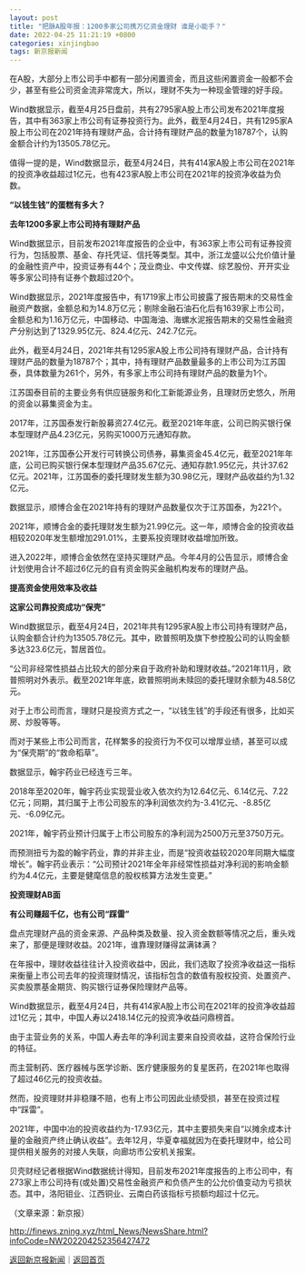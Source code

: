 ```yaml
---
layout: post
title: "把脉A股年报：1200多家公司携万亿资金理财 谁是小能手？"
date: 2022-04-25 11:21:19 +0800
categories: xinjingbao
tags: 新京报新闻
---
```

<p>在A股，大部分上市公司手中都有一部分闲置资金，而且这些闲置资金一般都不会少，甚至有些公司资金流非常庞大，所以，理财不失为一种现金管理的好手段。 </p>
 <p>Wind数据显示，截至4月25日盘前，共有2795家A股上市公司发布2021年度报告，其中有363家上市公司有证券投资行为。此外，截至4月24日，共有1295家A股上市公司在2021年持有理财产品，合计持有理财产品的数量为18787个，认购金额合计约为13505.78亿元。 </p>
 <p>值得一提的是，Wind数据显示，截至4月24日，共有414家A股上市公司在2021年的投资净收益超过1亿元，也有423家A股上市公司在2021年的投资净收益为负数。 </p>
 <p><strong>“以钱生钱”的蛋糕有多大？</strong></p>
 <p><strong>去年1200多家上市公司持有理财产品</strong></p>
 <p>Wind数据显示，目前发布2021年度报告的企业中，有363家上市公司有证券投资行为，包括股票、基金、存托凭证、信托等类型。其中，浙江龙盛以公允价值计量的金融性资产中，投资证券有44个；茂业商业、中文传媒、综艺股份、开开实业等多家公司持有证券个数超过20个。 </p>
 <p>Wind数据显示，2021年度报告中，有1719家上市公司披露了报告期末的交易性金融资产数据，金额总和为14.8万亿元；剔除金融石油石化后有1639家上市公司，金额总和为1.16万亿元，中国移动、中国海油、海螺水泥报告期末的交易性金融资产分别达到了1329.95亿元、824.4亿元、242.7亿元。 </p>
 <p>此外，截至4月24日，2021年共有1295家A股上市公司持有理财产品，合计持有理财产品的数量为18787个；其中，持有理财产品数量最多的上市公司为江苏国泰，具体数量为261个，另外，有多家上市公司持有理财产品的数量为1个。</p><p>江苏国泰目前的主要业务有供应链服务和化工新能源业务，且理财历史悠久，所用的资金以募集资金为主。 </p>
 <p>2017年，江苏国泰发行新股募资27.4亿元。截至2021年年底，公司已购买银行保本型理财产品4.23亿元，另购买1000万元通知存款。 </p>
 <p>2021年，江苏国泰公开发行可转换公司债券，募集资金45.4亿元，截至2021年年底，公司已购买银行保本型理财产品35.67亿元、通知存款1.95亿元，共计37.62亿元。2021年，江苏国泰的委托理财发生额为30.98亿元，理财产品收益约为1.32亿元。 </p>
 <p>数据显示，顺博合金在2021年持有的理财产品数量仅次于江苏国泰，为221个。 </p>
 <p>2021年，顺博合金的委托理财发生额为21.99亿元。这一年，顺博合金的投资收益相较2020年发生额增加291.01%，主要系投资理财收益增加所致。 </p>
 <p>进入2022年，顺博合金依然在坚持买理财产品。今年4月的公告显示，顺博合金计划使用合计不超过6亿元的自有资金购买金融机构发布的理财产品。 </p>
 <p><strong>提高资金使用效率及收益</strong></p>
 <p><strong>这家公司靠投资成功“保壳”</strong></p>
 <p>Wind数据显示，截至4月24日，2021年共有1295家A股上市公司持有理财产品，认购金额合计约为13505.78亿元。其中，欧普照明及旗下参控股公司的认购金额多达323.6亿元，暂居首位。</p><p>“公司非经常性损益占比较大的部分来自于政府补助和理财收益。”2021年11月，欧普照明对外表示。截至2021年年底，欧普照明尚未赎回的委托理财余额为48.58亿元。 </p>
 <p>对于上市公司而言，理财只是投资方式之一，“以钱生钱”的手段还有很多，比如买房、炒股等等。 </p>
 <p>而对于某些上市公司而言，花样繁多的投资行为不仅可以增厚业绩，甚至可以成为“保壳期”的“救命稻草”。 </p>
 <p>数据显示，翰宇药业已经连亏三年。 </p>
 <p>2018年至2020年，翰宇药业实现营业收入依次约为12.64亿元、6.14亿元、7.22亿元；同期，其归属于上市公司股东的净利润依次约为-3.41亿元、-8.85亿元、-6.09亿元。 </p>
 <p>2021年，翰宇药业预计归属于上市公司股东的净利润为2500万元至3750万元。 </p>
 <p>而预测扭亏为盈的翰宇药业，靠的并非主业，而是“投资收益较2020年同期大幅度增长”。翰宇药业表示：“公司预计2021年全年非经常性损益对净利润的影响金额约为4.4亿元，主要是健麾信息的股权核算方法发生变更。” </p>
 <p><strong>投资理财AB面</strong></p>
 <p><strong>有公司赚超千亿，也有公司“踩雷”</strong></p>
 <p>盘点完理财产品的资金来源、产品种类及数量、投入资金数额等情况之后，重头戏来了，那便是理财收益。2021年，谁靠理财赚得盆满钵满？ </p>
 <p>在年报中，理财收益往往计入投资收益中，因此，我们选取了投资净收益这一指标来衡量上市公司去年的投资理财情况，该指标包含的数值有股权投资、处置资产、买卖股票基金期货、购买银行证券保险理财产品等。</p><p>Wind数据显示，截至4月24日，共有414家A股上市公司在2021年的投资净收益超过1亿元；其中，中国人寿以2418.14亿元的投资净收益问鼎榜首。 </p>
 <p>由于主营业务的关系，中国人寿去年的净利润主要来自投资收益，这符合保险行业的特征。 </p>
 <p>而主营制药、医疗器械与医学诊断、医疗健康服务的复星医药，在2021年也取得了超过46亿元的投资收益。</p><p>然而，投资理财并非稳赚不赔，也有上市公司因此业绩受损，甚至在投资过程中“踩雷”。 </p>
 <p>2021年，中国中冶的投资收益约为-17.93亿元，其中主要损失来自“以摊余成本计量的金融资产终止确认收益”。去年12月，华夏幸福就因为在委托理财中，给公司提供相关服务的对接人失联，向廊坊市公安机关报案。 </p>
 <p>贝壳财经记者根据Wind数据统计得知，目前发布2021年度报告的上市公司中，有273家上市公司持有(或处置)交易性金融资产和负债产生的公允价值变动为亏损状态。其中，洛阳钼业、江西铜业、云南白药该指标亏损额均超过十亿元。</p><p class="em_media">（文章来源：新京报）</p>

<http://finews.zning.xyz/html_News/NewsShare.html?infoCode=NW202204252356427472>

[返回新京报新闻](//finews.withounder.com/category/xinjingbao.html)｜[返回首页](//finews.withounder.com/)